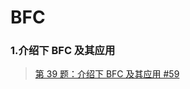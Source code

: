 # BFC

### 1.介绍下 BFC 及其应用

> [第 39 题：介绍下 BFC 及其应用 #59](https://github.com/Advanced-Frontend/Daily-Interview-Question/issues/59)
